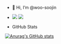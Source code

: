 - 👋 Hi, I’m @woo-soojin

- <a href="https://woosoo.org/" target="_blank"><img src="https://img.shields.io/badge/Blog-21759B?style=flat&logo=wordpress&logoColor=FFFFFF"/></a>
<a href="https://www.linkedin.com/in/soojin-woo" target="_blank"><img src="https://img.shields.io/badge/LinkedIn-0A66C2?style=flat&logo=linkedin&logoColor=FFFFFF"/></a>
 
- GitHub Stats

[![Anurag's GitHub stats](https://github-readme-stats.vercel.app/api?username=woo-soojin&theme=midnight-purple)](https://github.com/anuraghazra/github-readme-stats)
